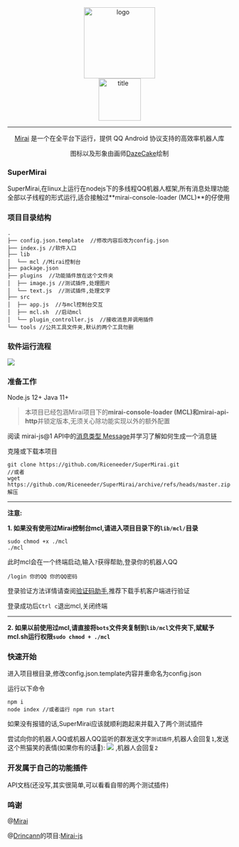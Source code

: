 <div align="center">
<img width="160" src="https://cdn.jsdelivr.net/gh/mzdluo123/blog_imgs/img/20200531205703.png" alt="logo"></br>
<img width="95" src="https://cdn.jsdelivr.net/gh/mzdluo123/blog_imgs/img/20200531205726.png" alt="title">

----
[Mirai](https://github.com/mamoe/mirai) 是一个在全平台下运行，提供 QQ Android 协议支持的高效率机器人库

图标以及形象由画师<a href = "https://github.com/DazeCake">DazeCake</a>绘制

</div>


### SuperMirai

SuperMirai,在linux上运行在nodejs下的多线程QQ机器人框架,所有消息处理功能全部以子线程的形式运行,适合接触过**mirai-console-loader (MCL)**的仔使用

### 项目目录结构

```
.
├── config.json.template  //修改内容后改为config.json
├── index.js //软件入口
├── lib
│  └── mcl //Mirai控制台
├── package.json 
├── plugins  //功能插件放在这个文件夹
│  ├── image.js //测试插件,处理图片
│  └── text.js  //测试插件,处理文字
├── src 
│  ├── app.js  //与mcl控制台交互
│  ├── mcl.sh  //启动mcl
│  └── plugin_controller.js  //接收消息并调用插件 
└── tools //公共工具文件夹,默认的两个工具勿删
```

### 软件运行流程

![](https://gitee.com/MrVanme/photos/raw/master/supermirai%E8%BF%90%E8%A1%8C%E6%B5%81%E7%A8%8B.png)

### 准备工作

Node.js 12+	Java 11+

> 本项目已经包涵Mirai项目下的**mirai-console-loader (MCL)**和**mirai-api-http**并锁定版本,无须关心除功能实现以外的额外配置

阅读 mirai-js@1 API中的[消息类型 Message](https://mirai-js-drincann.vercel.app/#/v1.x/Message?id=消息类型-message)并学习了解如何生成一个消息链

克隆或下载本项目

```
git clone https://github.com/Riceneeder/SuperMirai.git
//或者
wget https://github.com/Riceneeder/SuperMirai/archive/refs/heads/master.zip
解压
```

------

**注意:**

**1. 如果没有使用过Mirai控制台mcl,请进入项目目录下的``lib/mcl/``目录**

```
sudo chmod +x ./mcl
./mcl
```

此时mcl会在一个终端启动,输入``?``获得帮助,登录你的机器人QQ

```
/login 你的QQ 你的QQ密码
```

登录验证方法详情请查阅[验证码助手](https://txhelper.glitch.me/),推荐下载手机客户端进行验证

登录成功后``Ctrl c``退出mcl,关闭终端

------

**2. 如果以前使用过mcl,请直接将``bots``文件夹复制到``lib/mcl``文件夹下,斌赋予mcl.sh运行权限``sudo chmod + ./mcl``**

### 快速开始

进入项目根目录,修改config.json.template内容并重命名为config.json

运行以下命令

```
npm i
node index //或者运行 npm run start
```

如果没有报错的话,SuperMirai应该就顺利跑起来并载入了两个测试插件

尝试向你的机器人QQ或机器人QQ监听的群发送文字``测试插件``,机器人会回复``1``,发送这个熊猫笑的表情(如果你有的话🤡):    ![](https://gitee.com/MrVanme/photos/raw/master/39fafdafc931d89d.jpg)   ,机器人会回复``2``

### 开发属于自己的功能插件

API文档(还没写,其实很简单,可以看看自带的两个测试插件)

### 鸣谢

@[Mirai](https://github.com/mamoe/mirai) 

@[Drincann](https://github.com/Drincann)的项目:[Mirai-js](https://github.com/drinkal/Mirai-js)

